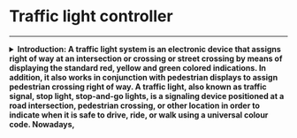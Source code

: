 #  Traffic light controller
--------------------------------------------------------------------------------------------------------------------------------------------------

<details>
<summary><b>Introduction: 
A traffic light system is an electronic device that assigns right of way at an intersection or crossing or street crossing by means of displaying the standard red, yellow and green colored indications. In addition, it also works in conjunction with pedestrian displays to assign pedestrian crossing right of way.
A traffic light, also known as traffic signal, stop light, stop-and-go lights, is a signaling device positioned at a road intersection, pedestrian crossing, or other location in order to indicate when it is safe to drive, ride, or walk using a universal colour code. Nowadays, </summary> <br>

1. A red light meant traffic in all directions had to stop.

2. A yellow light meant cross-town traffic would have to slow and,

3. A green light would to go or proceed.

## Indication:
![pic1](https://github.com/user-attachments/assets/9968bb1d-38c2-4909-aa91-cc325850cbb2)

1. Green light indicates that there is no traffic and there is easy flow of vehicles in that route/direction.

2. Red light indicates that there is a traffic jam and that route is blocked for the vehicles to move and,

3. Yellow light indicates that the route has medium flow of vehicles.

Time delays for changing from one state to another is considered as, TMG(from S1 to S2), TY(from S2 to S3), TTG(from S3 to S4), TY(from S4 to S5), TSG(from $5 to $6) and TY(from S6 to S1) and the cycle continues.

![pic2](https://github.com/user-attachments/assets/0847795e-a874-443a-b99c-ff62f8b69e48)

## RTL Schematic View:

![pic3](https://github.com/user-attachments/assets/6ad181e1-1c63-4c80-82ad-8813352f6bfa)

## Simulation:

![pic4](https://github.com/user-attachments/assets/af9d1653-8409-4494-8e45-57d4f9665798)

</details>
